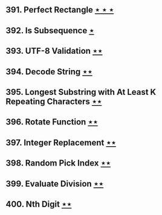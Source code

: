 ## 391. Perfect Rectangle [$\star\star\star$](https://leetcode.com/problems/perfect-rectangle)

## 392. Is Subsequence [$\star$](https://leetcode.com/problems/is-subsequence)

## 393. UTF-8 Validation [$\star\star$](https://leetcode.com/problems/utf-8-validation)

## 394. Decode String [$\star\star$](https://leetcode.com/problems/decode-string)

## 395. Longest Substring with At Least K Repeating Characters [$\star\star$](https://leetcode.com/problems/longest-substring-with-at-least-k-repeating-characters)

## 396. Rotate Function [$\star\star$](https://leetcode.com/problems/rotate-function)

## 397. Integer Replacement [$\star\star$](https://leetcode.com/problems/integer-replacement)

## 398. Random Pick Index [$\star\star$](https://leetcode.com/problems/random-pick-index)

## 399. Evaluate Division [$\star\star$](https://leetcode.com/problems/evaluate-division)

## 400. Nth Digit [$\star\star$](https://leetcode.com/problems/nth-digit)
